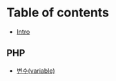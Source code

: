 # Table of contents

* [Intro](README.md)

## PHP <a id="php-1"></a>

* [변수\(variable\)](php-1/variable.md)

